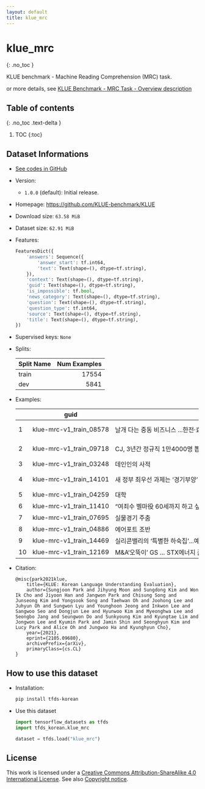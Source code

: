 ```yaml
---
layout: default
title: klue_mrc
---
```


# klue_mrc
{: .no_toc }

KLUE benchmark - Machine Reading Comprehension (MRC) task.

or more details, see [KLUE Benchmark - MRC Task - Overview description](https://klue-benchmark.com/tasks/72/overview/description)

## Table of contents
{: .no_toc .text-delta }

1. TOC
{:toc}

## Dataset Informations

* [See codes in GitHub](https://github.com/jeongukjae/tfds-korean/blob/main/tfds_korean/klue_mrc/klue_mrc.py)
* Version:
  * `1.0.0` (default): Initial release.
* Homepage: <https://github.com/KLUE-benchmark/KLUE>
* Download size: `63.58 MiB`
* Dataset size: `62.91 MiB`
* Features:

  ```python
  FeaturesDict({
      'answers': Sequence({
          'answer_start': tf.int64,
          'text': Text(shape=(), dtype=tf.string),
      }),
      'context': Text(shape=(), dtype=tf.string),
      'guid': Text(shape=(), dtype=tf.string),
      'is_impossible': tf.bool,
      'news_category': Text(shape=(), dtype=tf.string),
      'question': Text(shape=(), dtype=tf.string),
      'question_type': tf.int64,
      'source': Text(shape=(), dtype=tf.string),
      'title': Text(shape=(), dtype=tf.string),
  })
  ```

* Supervised keys: `None`
* Splits:

  | Split Name | Num Examples        |
  |------------|--------------------:|
  |train  |17554|
  |dev  |5841|

* Examples:

  | |guid|title|news_category|source|context|question|question_type|answers/text|answers/answer_start|is_impossible|
  |---|---|---|---|---|---|---|---|---|---|---|
  |1|klue-mrc-v1_train_08578|날개 다는 중동 비즈니스 ...한전·효성 등 대기업들 사우디 진출 확대|기획|hankyung|한국전력 LG전자 효성 두산중공업 포스코 등 박근혜 대통령 중동 순방 경제사절단에 포...|MOU 체결 서명식에 참여한 시공업체 개수는?|1|5개<br>5|318<br>318|False|
  |2|klue-mrc-v1_train_09718|CJ, 3년간 정규직 1만4000명 뽑는다|산업섹션|hankyung|CJ그룹이 올해부터 2017년까지 3년 동안 1만4000명의 정규직 신입사원을 채용한...|CJ가 2017년에 뽑으려고 하는 목표 신입사원 수는?|1|5500명<br>5500|210<br>210|False|
  |3|klue-mrc-v1_train_03248|데인인의 사적||wikipedia|삭소의 원본 필사본은 거의 소실되고, 파편 네 개만 남아 있다. 안게르스 파편, 라센...|페데르센을 도와준 덴마크 대주교의 이름은?|3|비르게르 군네르센|493|True|
  |4|klue-mrc-v1_train_14101|새 정부 최우선 과제는 ‘경기부양’ ‘신성장동력 확보’|기획|hankyung|‘경기부양으로 일자리를 창출하는 동시에 신성장 동력을 확보해야 한다.’국내 경제전문가...|설문조사에 참여한 일본인의 수는?|3|60명<br>60|148<br>148|True|
  |5|klue-mrc-v1_train_04259|대학||wikipedia|중세 중기의 십자군 원정을 통해 유럽이 아랍 문화와 접하게 되자 그 곳에 전수되었던 ...|1109년에 세워진 영국의 대학은?|3|파리 대학|823|True|
  |6|klue-mrc-v1_train_11410|“여죄수 벨마役 60세까지 하고 싶어요”|문화/TV|hankyung|“60세까지 ‘시카고’ 무대에 오르고 싶어요.”한국 뮤지컬의 ‘자존심’이자 ‘간판’인...|남여 주인공의 춤이 주가 되는 작품의 이름은?|3|디큐브아트센터|596|True|
  |7|klue-mrc-v1_train_07695|실물경기 주춤|경제|hankyung|회복세를 보이던 실물경기가 지난달 하락세로 돌아섰다. 하지만 정부는 1월 설연휴 등에...|산업활동동향이 두 달째 하락세인 산업은?|2|광공업생산|129|False|
  |8|klue-mrc-v1_train_04886|에어포트 조반||wikipedia|이 열차는 조반 선 경유로는 처음으로 나리타 국제 공항을 잇는 열차로, 2007년 1...|에어포트 조반의 평균 운행 시간은?|3|1시간 59분|91|True|
  |9|klue-mrc-v1_train_14469|실리콘밸리의 ‘특별한 하숙집’...예비창업자 3600弗 내면 혁신수업·이민설명회|국제|hankyung|스타트업의 메카 실리콘밸리에 창업 인큐베이터를 자처하는 특별한 하숙집이 생겼다. 미국...|클라우드 기반 관리 프로그램 사용자는?|3|프랑수아 디스포|396|True|
  |10|klue-mrc-v1_train_12169|M&A‘오뚝이’ GS … STX에너지 품고 자원개발 가속도|산업섹션|hankyung|정유사업 의존도가 높은 GS그룹이 STX에너지를 인수한다. 앞으로 발전사업 강화를 통...|합병 후 회사 내 불협화음이 잦다고 말한 사람은?|3|그룹 관계자|616|True|

* Citation:

  ```text
  @misc{park2021klue,
      title={KLUE: Korean Language Understanding Evaluation},
      author={Sungjoon Park and Jihyung Moon and Sungdong Kim and Won Ik Cho and Jiyoon Han and Jangwon Park and Chisung Song and Junseong Kim and Yongsook Song and Taehwan Oh and Joohong Lee and Juhyun Oh and Sungwon Lyu and Younghoon Jeong and Inkwon Lee and Sangwoo Seo and Dongjun Lee and Hyunwoo Kim and Myeonghwa Lee and Seongbo Jang and Seungwon Do and Sunkyoung Kim and Kyungtae Lim and Jongwon Lee and Kyumin Park and Jamin Shin and Seonghyun Kim and Lucy Park and Alice Oh and Jungwoo Ha and Kyunghyun Cho},
      year={2021},
      eprint={2105.09680},
      archivePrefix={arXiv},
      primaryClass={cs.CL}
  }
  ```

## How to use this dataset

* Installation:

  ```sh
  pip install tfds-korean
  ```

* Use this dataset

  ```python
  import tensorflow_datasets as tfds
  import tfds_korean.klue_mrc

  dataset = tfds.load("klue_mrc")
  ```

## License

This work is licensed under a [Creative Commons Attribution-ShareAlike 4.0 International License](http://creativecommons.org/licenses/by-sa/4.0/).
See also [Copyright notice](https://klue-benchmark.com/tasks/72/overview/copyright).

<style> td {white-space: nowrap;} </style>

